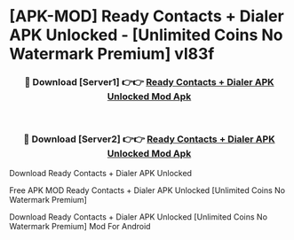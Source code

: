 # [APK-MOD] Ready Contacts + Dialer APK Unlocked - [Unlimited Coins No Watermark Premium] vl83f



<div align="center">
<h3>🔴 Download [Server1] 👉👉 <a href="https://momento.my/?title=Ready_Contacts_+_Dialer_APK_Unlocked">Ready Contacts + Dialer APK Unlocked Mod Apk</a></h3><br>

<h3>🔴 Download [Server2] 👉👉 <a href="https://momento.my/?title=Ready_Contacts_+_Dialer_APK_Unlocked">Ready Contacts + Dialer APK Unlocked Mod Apk</a></h3>
</div>



Download Ready Contacts + Dialer APK Unlocked 

Free APK MOD Ready Contacts + Dialer APK Unlocked [Unlimited Coins No Watermark Premium]

Download Ready Contacts + Dialer APK Unlocked [Unlimited Coins No Watermark Premium] Mod For Android
